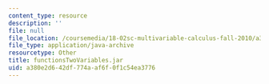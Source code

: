```yaml
---
content_type: resource
description: ''
file: null
file_location: /coursemedia/18-02sc-multivariable-calculus-fall-2010/a380e2d642df774aaf6f0f1c54ea3776_functionsTwoVariables.jar
file_type: application/java-archive
resourcetype: Other
title: functionsTwoVariables.jar
uid: a380e2d6-42df-774a-af6f-0f1c54ea3776
---
```

